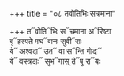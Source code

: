 +++
title = "०८ तवोतिभिः सचमाना"

+++
त᳓वोति᳓भिः स᳓चमाना अ᳓रिष्टा  
बृ᳓हस्पते मघ᳓वानः सुवी᳓राः  
ये᳓ अश्वदा᳓ उत᳓ वा स᳓न्ति गोदा᳓  
ये᳓ वस्त्रदाः᳓ सुभ᳓गास् ते᳓षु रा᳓यः